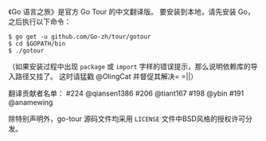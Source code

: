 《Go 语言之旅》是官方 Go Tour 的中文翻译版。
要安装到本地，请先安装 Go，之后执行以下命令：

	$ go get -u github.com/Go-zh/tour/gotour
	$ cd $GOPATH/bin
	$ ./gotour

（如果安装过程中出现 `package` 或 `import`
字样的错误提示，那么说明依赖库的导入路径又挂了。
这时请猛戳 @OlingCat 并督促其解决= =||）

翻译贡献者名单：
#224 @qiansen1386
#206 @tiant167
#198 @ybin
#191 @anamewing

除特别声明外，go-tour 源码文件均采用 `LICENSE` 文件中BSD风格的授权许可分发。
